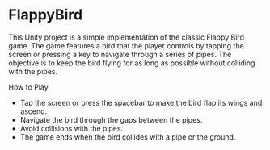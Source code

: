 # FlappyBird

This Unity project is a simple implementation of the classic Flappy Bird game. The game features a bird that the player controls by tapping the screen or pressing a key to navigate through a series of pipes. The objective is to keep the bird flying for as long as possible without colliding with the pipes.

How to Play
- Tap the screen or press the spacebar to make the bird flap its wings and ascend.
- Navigate the bird through the gaps between the pipes.
- Avoid collisions with the pipes.
- The game ends when the bird collides with a pipe or the ground.
